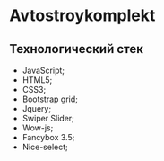 # Avtostroykomplekt

## Технологический стек

* JavaScript;
* HTML5;
* CSS3;
* Bootstrap grid;
* Jquery;
* Swiper Slider;
* Wow-js;
* Fancybox 3.5;
* Nice-select;




